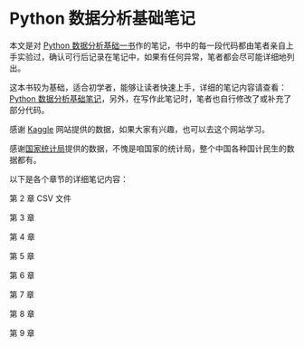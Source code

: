 # Python 数据分析基础笔记

本文是对 [Python 数据分析基础一书](https://www.ituring.com.cn/book/1912)作的笔记，书中的每一段代码都由笔者亲自上手实验过，确认可行后记录在笔记中，如果有任何异常，笔者都会尽可能详细地列出。

这本书较为基础，适合初学者，能够让读者快速上手，详细的笔记内容请查看：[Python 数据分析基础笔记](https://github.com/wyqdgggfk/Python-Data-Analyze/blob/master/Python%20数据分析基础读书笔记.md)，另外，在写作此笔记时，笔者也自行修改了或补充了部分代码。



感谢 [Kaggle](https://www.kaggle.com) 网站提供的数据，如果大家有兴趣，也可以去这个网站学习。

感谢[国家统计局](http://www.stats.gov.cn)提供的数据，不愧是咱国家的统计局，整个中国各种国计民生的数据都有。



以下是各个章节的详细笔记内容：

第 2 章 CSV 文件

第 3 章 

第 4 章

第 5 章

第 6 章

第 7 章

第 8 章

第 9 章
